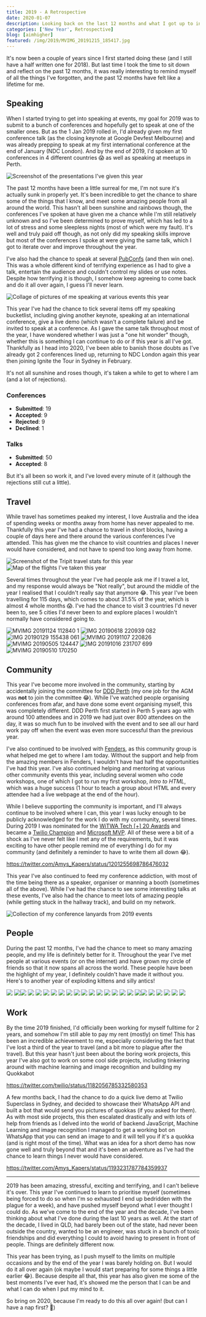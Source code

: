 ```yaml
---
title: 2019 - A Retrospective
date: 2020-01-07
description: Looking back on the last 12 months and what I got up to in 2019.
categories: ['New Year', Retrospective]
blog: [aimhigher]
featured: /img/2019/MVIMG_20191215_185417.jpg
---
```


It's now been a couple of years since I first started doing these (and I still have a half written one for 2018). But last time I took the time to sit down and reflect on the past 12 months, it was really interesting to remind myself of all the things I've forgotten, and the past 12 months have felt like a lifetime for me.

## Speaking

When I started trying to get into speaking at events, my goal for 2019 was to submit to a bunch of conferences and hopefully get to speak at one of the smaller ones. But as the 1 Jan 2019 rolled in, I'd already given my first conference talk (as the closing keynote at Google Devfest Melbourne) and was already prepping to speak at my first international conference at the end of January (NDC London).   And by the end of 2019, I'd spoken at 10 conferences in 4 different countries 😱 as well as speaking at meetups in Perth.

<img src="/img/2019/sfa.png" alt="Screenshot of the presentations I've given this year">

The past 12 months have been a little surreal for me, I'm not sure it's actually sunk in properly yet. It's been incredible to get the chance to share some of the things that I know, and meet some amazing people from all around the world. This hasn't all been sunshine and rainbows though, the conferences I've spoken at have given me a chance while I'm still relatively unknown and so I've been determined to prove myself, which has led to a lot of stress and some sleepless nights (most of which were my fault). It's well and truly paid off though, as not only did my speaking skills improve but most of the conferences I spoke at were giving the same talk, which I got to iterate over and improve throughout the year.

I've also had the chance to speak at several [PubConfs](https://pubconf.io/speakers/amy_kapernick/) (and then win one). This was a whole different kind of terrifying experience as I had to give a talk, entertain the audience and couldn't control my slides or use notes. Despite how terrifying it is though, I somehow keep agreeing to come back and do it all over again, I guess I'll never learn.

<img src="/img/2019/Speaking_Pictures.jpg" alt="Collage of pictures of me speaking at various events this year">

This year I've had the chance to tick several items off my speaking bucketlist, including giving another keynote, speaking at an international conference, give a live demo (which wasn't a complete failure) and be invited to speak at a conference. As I gave the same talk throughout most of the year, I have wondered whether I was just a "one hit wonder" though, whether this is something I can continue to do or if this year is all I've got. Thankfully as I head into 2020, I've been able to banish those doubts as I've already got 2 conferences lined up, returning to NDC London again this year then joining Ignite the Tour in Sydney in February.

It's not all sunshine and roses though, it's taken a while to get to where I am (and a lot of rejections).

### Conferences
- __Submitted__: 19
- __Accepted__: 9
- __Rejected__: 9
- __Declined__: 1

### Talks
- __Submitted__: 50
- __Accepted__: 8

But it's all been so work it, and I've loved every minute of it (although the rejections still cut a little).


## Travel

While travel has sometimes peaked my interest, I love Australia and the idea of spending weeks or months away from home has never appealed to me. Thankfully this year I've had a chance to travel in short blocks, having a couple of days here and there around the various conferences I've attended. This has given me the chance to visit countries and places I never would have considered, and not have to spend too long away from home.

<div class="gallery"><img src="/img/2019/nse-4350571241641513084-tripit_stats.png.png" alt="Screenshot of the Tripit travel stats for this year">
<img src="/img/2019/Untitled.png" alt="Map of the flights I've taken this year"></div>

Several times throughout the year I've had people ask me if I travel a lot, and my response would always be "Not really", but around the middle of the year I realised that I couldn't really say that anymore 😂. This year I've been travelling for 115 days, which comes to about 31.5% of the year, which is almost 4 whole months 😱. I've had the chance to visit 3 countries I'd never been to, see 5 cities I'd never been to and explore places I wouldn't normally have considered going to.
  
<div class="gallery"><img src="/img/2019/MVIMG_20191124_112840_1.jpg" alt="MVIMG 20191124 112840 1"> <img src="/img/2019/IMG_20190618_220939_082.jpg" alt="IMG 20190618 220939 082"> <img src="/img/2019/IMG_20190129_155438_061.jpg" alt="IMG 20190129 155438 061"> <img src="/img/2019/MVIMG_20191107_220826.jpg" alt="MVIMG 20191107 220826"> <img src="/img/2019/MVIMG_20190505_124447.jpg" alt="MVIMG 20190505 124447"> <img src="/img/2019/IMG_20191016_231707_699.jpg" alt="IMG 20191016 231707 699"> <img src="/img/2019/MVIMG_20190510_170250.jpg" alt="MVIMG 20190510 170250"></div>


  
## Community

This year I've become more involved in the community, starting by accidentally joining the committee for [DDD Perth](https://dddperth.com/) (my one job for the AGM was **not** to join the committee 😂). While I've watched people organising conferences from afar, and have done some event organising myself, this was completely different. DDD Perth first started in Perth 5 years ago with around 100 attendees and in 2019 we had just over 800 attendees on the day, it was so much fun to be involved with the event and to see all our hard work pay off when the event was even more successful than the previous year.

I've also continued to be involved with [Fenders](https://www.fenders.co/), as this community group is what helped me get to where I am today. Without the support and help from the amazing members in Fenders, I wouldn't have had half the opportunities I've had this year. I've also continued helping and mentoring at various other community events this year, including several women who code workshops, one of which I got to run my first workshop, *Intro to HTML*, which was a huge success (1 hour to teach a group about HTML and every attendee had a live webpage at the end of the hour).

While I believe supporting the community is important, and I'll always continue to be involved where I can, this year I was lucky enough to be publicly acknowledged for the work I do with my community, several times. During 2019 I was nominated for the [WiTWA Tech [+] 20 Awards](https://www.witwa.org.au/nominees) and became a [Twilio Champion](https://www.twilio.com/champions) and [Microsoft MVP](https://mvp.microsoft.com/en-us/PublicProfile/5003595?fullName=Amy%20Kapernick). All of these were a bit of a shock as I've never felt like I met any of the requirements, but it was exciting to have other people remind me of everything I do for my community (and definitely a reminder to have to write them all down 😂).

https://twitter.com/Amys_Kapers/status/1201255698786476032

This year I've also continued to feed my conference addiction, with most of the time being there as a speaker, organiser or manning a booth (sometimes all of the above). While I've had the chance to see some interesting talks at these events, I've also had the chance to meet lots of amazing people (while getting stuck in the hallway track), and build on my network.

<img src="/img/2019/MVIMG_20200107_095616.jpg" alt="Collection of my conference lanyards from 2019 events">

## People

During the past 12 months, I've had the chance to meet so many amazing people, and my life is definitely better for it. Throughout the year I've met people at various events (or on the internet) and have grown my circle of friends so that it now spans all across the world. These people have been the highlight of my year, I definitely couldn't have made it without you. Here's to another year of exploding kittens and silly antics!

<div class="gallery">
<img src="/img/2019/MVIMG_20191209_202352.jpg" /> <img src="/img/2019/MVIMG_20191024_171521.jpg" /><img src="/img/2019/IMG_20190921_091543_1.jpg" /> <img src="/img/2019/IMG_20191003_181036.jpg" /> <img src="/img/2019/IMG_20191011_172204.jpg" /> <img src="/img/2019/IMG_20191016_084335.jpg" /> <img src="/img/2019/MVIMG_20191031_140319.jpg" /> <img src="/img/2019/MVIMG_20191122_230757.jpg" /> <img src="/img/2019/MVIMG_20191130_190219.jpg" /> <img src="/img/2019/MVIMG_20191115_105654.jpg" /> <img src="/img/2019/MVIMG_20190403_180230.jpg" /> <img src="/img/2019/MVIMG_20190131_130914.jpg" /> <img src="/img/2019/MVIMG_20190522_195039.jpg" /> <img src="/img/2019/IMG_20190628_125548.jpg" /> <img src="/img/2019/MVIMG_20190830_150824_1.jpg" /> <img src="/img/2019/MVIMG_20190621_000215.jpg" /> <img src="/img/2019/MVIMG_20190619_161820.jpg" /> <img src="/img/2019/MVIMG_20190621_101546_1.jpg" /><img src="/img/2019/MVIMG_20190507_191335.jpg" /> <img src="/img/2019/IMG_20190808_185902_230.jpg" /> <img src="/img/2019/IMG_20190924_111452_628.jpg" /> <img src="/img/2019/MVIMG_20191209_095959.jpg" /> <img src="/img/2019/IMG_20190805_165610_391.jpg" /> <img src="/img/2019/74153851_10157597523393468_9054970097210228736_n.jpg" />
</div>

  
## Work

By the time 2019 finished, I'd officially been working for myself fulltime for 2 years, and somehow I'm still able to pay my rent (mostly) on time! This has been an incredible achievement to me, especially considering the fact that I've lost a third of the year to travel (and a bit more to plague after the travel). But this year hasn't just been about the boring work projects, this year I've also got to work on some cool side projects, including tinkering around with machine learning and image recognition and building my Quokkabot

https://twitter.com/twilio/status/1182056785332580353

A few months back, I had the chance to do a quick live demo at Twilio Superclass in Sydney, and decided to showcase their WhatsApp API and built a bot that would send you pictures of quokkas (if you asked for them). As with most side projects, this then escalated drastically and with lots of help from friends as I delved into the world of backend JavaScript, Machine Learning and image recognition I managed to get a working bot on WhatsApp that you can send an image to and it will tell you if it's a quokka (and is right most of the time). What was an idea for a short demo has now gone well and truly beyond that and it's been an adventure as I've had the chance to learn things I never would have considered.

https://twitter.com/Amys_Kapers/status/1193231787784359937

---

2019 has been amazing, stressful, exciting and terrifying, and I can't believe it's over. This year I've continued to learn to prioritise myself (sometimes being forced to do so when I'm so exhausted I end up bedridden with the plague for a week), and have pushed myself beyond what I ever thought I could do. As we've come to the end of the year and the decade, I've been thinking about what I've done during the last 10 years as well. At the start of the decade, I lived in QLD, had barely been out of the state, had never been outside the country, wanted to be an engineer, was stuck in a bunch of toxic friendships and did everything I could to avoid having to present in front of people. Things are definitely different now.

This year has been trying, as I push myself to the limits on multiple occasions and by the end of the year I was barely holding on. But I would do it all over again (ok maybe I would start preparing for some things a little earlier 😂). Because despite all that, this year has also given me some of the best moments I've ever had, it's showed me the person that I can be and what I can do when I put my mind to it. 

So bring on 2020, because I'm ready to do this all over again! (but can I have a nap first? 🥱)

